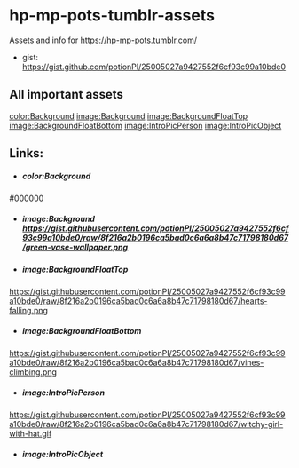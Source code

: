 # hp-mp-pots-tumblr-assets
Assets and info for https://hp-mp-pots.tumblr.com/
- gist: https://gist.github.com/potionPI/25005027a9427552f6cf93c99a10bde0

## All important assets
[color:Background](#colorbackground)
[image:Background](#imagebackground)
[image:BackgroundFloatTop](#imagebackgroundfloattop)
[image:BackgroundFloatBottom](#imagebackgroundfloatbottom)
[image:IntroPicPerson](#intropicperson)
[image:IntroPicObject](#intropicobject)

## Links:
- ##### color:Background
#000000

- ##### image:Background https://gist.githubusercontent.com/potionPI/25005027a9427552f6cf93c99a10bde0/raw/8f216a2b0196ca5bad0c6a6a8b47c71798180d67/green-vase-wallpaper.png

- ##### image:BackgroundFloatTop
https://gist.githubusercontent.com/potionPI/25005027a9427552f6cf93c99a10bde0/raw/8f216a2b0196ca5bad0c6a6a8b47c71798180d67/hearts-falling.png

- ##### image:BackgroundFloatBottom
https://gist.githubusercontent.com/potionPI/25005027a9427552f6cf93c99a10bde0/raw/8f216a2b0196ca5bad0c6a6a8b47c71798180d67/vines-climbing.png

- ##### image:IntroPicPerson
https://gist.githubusercontent.com/potionPI/25005027a9427552f6cf93c99a10bde0/raw/8f216a2b0196ca5bad0c6a6a8b47c71798180d67/witchy-girl-with-hat.gif

- ##### image:IntroPicObject 
